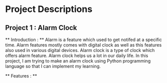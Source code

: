 # Project Descriptions
## Project 1 : Alarm Clock


** Introduction : ** Alarm is a feature which used to get notifed at a specific time. Alarm features mostly comes with digital clock as well as this features also used in various digital devices. Alarm clock is a type of clock which offers alarm feature. Alarm clock helps us a lot in our daily life. In this project, I am trying to make an alarm clock using Python programming language so that I can implement my learning.

** Features : **